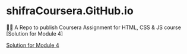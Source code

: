 # shifraCoursera.GitHub.io
🐱‍💻 A Repo to publish Coursera Assignment for HTML, CSS &amp; JS course [Solution for Module 4]

[Solution for Module 4](https://moelasec.github.io/shifraCoursera.GitHub.io/module4-solution/)
